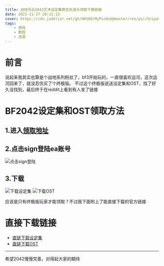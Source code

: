 ```yaml
---
title: 战地风云2042艺术设定集原生轨音乐领取下载链接
date: 2021-11-27 20:11:13
cover: https://cdn.jsdelivr.net/gh/HK560/MyPicHub@master/res/pic/Snipaste_2021-11-27_20-13-08.jpg
tags: 
    - 游戏
    - 教程
    - 资源
---
```

# 前言
说起来我其实也算是个战地系列粉丝了，bf3开始玩的，一直很喜欢运河，这次运河回来了，就没忍住买了个终极版。
不过这个终极版说送设定集和OST，找了好久没找到，最后终于在reddit上看到有人发了链接

# BF2042设定集和OST领取方法
## 1.进入[领取地址](https://www.ea.com/en-gb/games/battlefield/battlefield-2042/media/ultimate-edition-benefits)

## 2.点击sign登陆ea账号
![点击sign登陆](https://cdn.jsdelivr.net/gh/HK560/MyPicHub@master/res/pic/20211127204227.png)

## 3.下载
![下载设定集](https://cdn.jsdelivr.net/gh/HK560/MyPicHub@master/res/pic/20211127204151.png)
![下载OST](https://cdn.jsdelivr.net/gh/HK560/MyPicHub@master/res/pic/20211127204646.png)

应该是只有终极版玩家才能领取？不过我下面附上了能直接下载的官方链接
# 直接下载链接
- [直链下载设定集](https://media.contentapi.ea.com/content/dam/battlefield/battlefield-2042/digital-assets/common/210709-kingston-book-4k-final-english.pdf)
- [直链下载OST](https://media.contentapi.ea.com/content/dam/battlefield/battlefield-2042/digital-assets/battlefield-2042-exclusive-digital-soundtrack.zip)


----
希望2042慢慢完善，对得起大家的期待